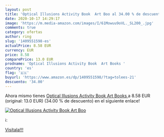 ```yaml
---
layout: post
title: 'Optical Illusions Activity Book  Art Boo al 34.00 % de descuento'
date: 2020-10-17 14:29:17
image: 'https://m.media-amazon.com/images/I/61Mowuu9oVL._SL200_.jpg'
comments: true
category: ofertas
author: ring
slug: '1409551598-es'
actualPrice: 8.58 EUR
currency: EUR
price: 8.58
comparePrice: 13.0 EUR
prodname: 'Optical Illusions Activity Book  Art Books '
country: 'es'
flag: '🇪🇸'
buyurl: 'https://www.amazon.es/dp/1409551598/?tag=tolees-21'
descuento: '34.00'
---
```


Ahora mismo tienes [Optical Illusions Activity Book  Art Books ](https://www.amazon.es/dp/1409551598/?tag=tolees-21) a 8.58 EUR (original: 13.0 EUR) (34.00 %  de descuento) en el siguiente enlace!

[![Optical Illusions Activity Book  Art Boo](https://m.media-amazon.com/images/I/61Mowuu9oVL._SL200_.jpg)](https://www.amazon.es/dp/1409551598/?tag=tolees-21)

ℹ️:


[Visítala!!!](https://www.amazon.es/dp/1409551598/?tag=tolees-21)
